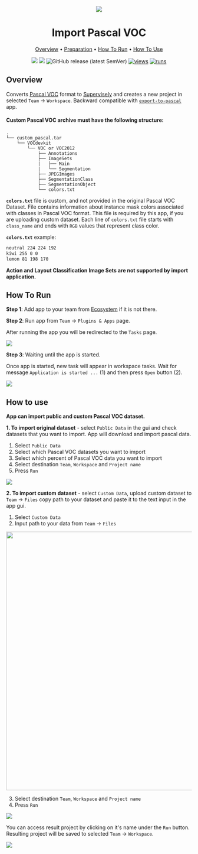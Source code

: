 <div align="center" markdown>
<img src="https://i.imgur.com/ykox2iS.png"/>

# Import Pascal VOC

<p align="center">
  <a href="#Overview">Overview</a> •
  <a href="#Preparation">Preparation</a> •
  <a href="#How-To-Run">How To Run</a> •
  <a href="#How-To-Use">How To Use</a>
</p>
  
[![](https://img.shields.io/badge/supervisely-ecosystem-brightgreen)](https://ecosystem.supervise.ly/apps/supervisely-ecosystem/import-pascal-voc)
[![](https://img.shields.io/badge/slack-chat-green.svg?logo=slack)](https://supervise.ly/slack)
![GitHub release (latest SemVer)](https://img.shields.io/github/v/release/supervisely-ecosystem/import-pascal-voc)
[![views](https://app.supervise.ly/public/api/v3/ecosystem.counters?repo=supervisely-ecosystem/import-pascal-voc&counter=views&label=views)](https://supervise.ly)
[![runs](https://app.supervise.ly/public/api/v3/ecosystem.counters?repo=supervisely-ecosystem/import-pascal-voc&counter=runs&label=runs&123)](https://supervise.ly)

</div>

## Overview
Converts [Pascal VOC](http://host.robots.ox.ac.uk/pascal/VOC/) format to [Supervisely](https://docs.supervise.ly/data-organization/00_ann_format_navi) and creates a new project in selected `Team` -> `Workspace`. Backward compatible with [`export-to-pascal`](https://github.com/supervisely-ecosystem/export-to-pascal-voc) app.


#### Custom Pascal VOC archive must have the following structure:
```
.
└── custom_pascal.tar
    └── VOCdevkit
        └── VOC or VOC2012
            ├── Annotations
            ├── ImageSets
            |   ├── Main   
            |   └── Segmentation
            ├── JPEGImages
            ├── SegmentationClass
            ├── SegmentationObject
            └── colors.txt
```

**`colors.txt`** file is custom, and not provided in the original Pascal VOC Dataset. File contains information about instance mask colors associated with classes in Pascal VOC format. This file is required by this app, if you are uploading custom dataset. Each line of `colors.txt` file starts with `class_name` and ends with `RGB` values that represent class color.

**`colors.txt`** example:
```txt
neutral 224 224 192
kiwi 255 0 0
lemon 81 198 170
```

**Action and Layout Classification Image Sets are not supported by import application.**

## How To Run 
**Step 1**: Add app to your team from [Ecosystem](https://ecosystem.supervise.ly/apps/import-pascal-voc) if it is not there.

**Step 2**: Run app from `Team` -> `Plugins & Apps` page.

After running the app you will be redirected to the `Tasks` page.

<img src="https://i.imgur.com/tmmVKlI.png"/>


**Step 3**: Waiting until the app is started.

Once app is started, new task will appear in workspace tasks. Wait for message `Application is started ...` (1) and then press `Open` button (2).

<img src="https://i.imgur.com/dXcwVzn.png"/>

## How to use

**App can import public and custom Pascal VOC dataset.**

**1. To import original dataset** - select `Public Data` in the gui and check datasets that you want to import. App will download and import pascal data.

1. Select `Public Data`
2. Select which Pascal VOC datasets you want to import
3. Select which percent of Pascal VOC data you want to import
4. Select destination `Team`, `Workspace` and `Project name`
5. Press `Run`

<img src="https://i.imgur.com/bBStzR2.png"/>

**2. To import custom dataset** - select `Custom Data`, upload custom dataset to `Team` -> `Files` copy path to your dataset and paste it to the text input in the app gui.

1. Select `Custom Data`
2. Input path to your data from `Team` -> `Files`

<img src="https://i.imgur.com/YemDSqY.gif" width="700"/>

3. Select destination `Team`, `Workspace` and `Project name`
4. Press `Run`

<img src="https://i.imgur.com/ZII5d70.png"/>

You can access result project by clicking on it's name under the `Run` button. Resulting project will be saved to selected `Team` -> `Workspace`.

<img src="https://i.imgur.com/WwmeoLV.png"/>

